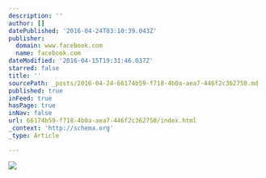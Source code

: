 ```yaml
---
description: ''
author: []
datePublished: '2016-04-24T03:10:39.043Z'
publisher:
  domain: www.facebook.com
  name: facebook.com
dateModified: '2016-04-15T19:31:46.037Z'
starred: false
title: ''
sourcePath: _posts/2016-04-24-66174b59-f718-4b0a-aea7-446f2c362750.md
published: true
inFeed: true
hasPage: true
inNav: false
url: 66174b59-f718-4b0a-aea7-446f2c362750/index.html
_context: 'http://schema.org'
_type: Article

---
```

![](https://scontent.xx.fbcdn.net/hphotos-prn2/v/t1.0-9/10845948_926536260692413_4000306949645357104_n.jpg?oh=59294fdee43ce5eb92a1641a2a6dc9f9&oe=57AFC842)